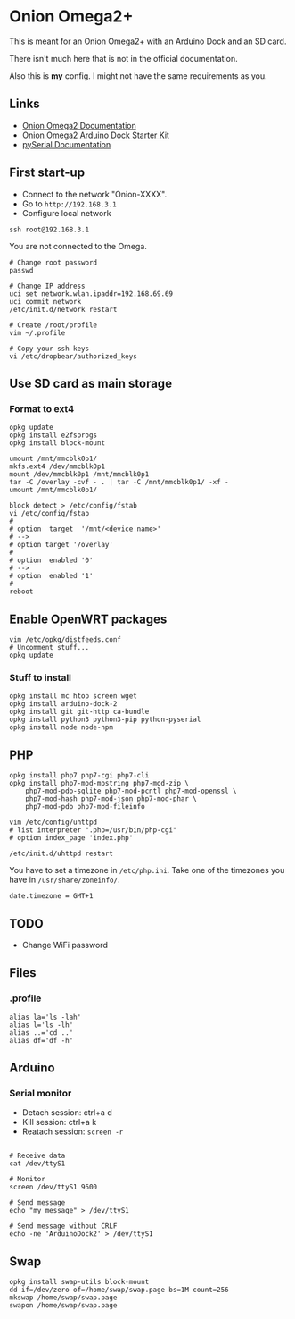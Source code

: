 # Onion Omega2+

This is meant for an Onion Omega2+ with an Arduino Dock and an SD card.

There isn't much here that is not in the official documentation.

Also this is **my** config. I might not have the same requirements as you.

## Links

 * [Onion Omega2 Documentation](https://docs.onion.io/omega2-docs/index.html)
 * [Onion Omega2 Arduino Dock Starter Kit](https://docs.onion.io/omega2-arduino-dock-starter-kit/index.html)
 * [pySerial Documentation](https://buildmedia.readthedocs.org/media/pdf/pyserial/latest/pyserial.pdf)

## First start-up

 * Connect to the network "Onion-XXXX".
 * Go to `http://192.168.3.1`
 * Configure local network

```
ssh root@192.168.3.1
```

You are not connected to the Omega.

```
# Change root password
passwd

# Change IP address
uci set network.wlan.ipaddr=192.168.69.69
uci commit network
/etc/init.d/network restart

# Create /root/profile
vim ~/.profile

# Copy your ssh keys
vi /etc/dropbear/authorized_keys
```

## Use SD card as main storage

### Format to ext4

```
opkg update
opkg install e2fsprogs
opkg install block-mount

umount /mnt/mmcblk0p1/
mkfs.ext4 /dev/mmcblk0p1
mount /dev/mmcblk0p1 /mnt/mmcblk0p1
tar -C /overlay -cvf - . | tar -C /mnt/mmcblk0p1/ -xf -
umount /mnt/mmcblk0p1/

block detect > /etc/config/fstab
vi /etc/config/fstab
#
# option  target  '/mnt/<device name>' 
# -->
# option target '/overlay'
#
# option  enabled '0'
# -->
# option  enabled '1'
#
reboot
```

## Enable OpenWRT packages

```
vim /etc/opkg/distfeeds.conf
# Uncomment stuff...
opkg update
```

### Stuff to install

```
opkg install mc htop screen wget
opkg install arduino-dock-2
opkg install git git-http ca-bundle
opkg install python3 python3-pip python-pyserial
opkg install node node-npm
```

## PHP

```
opkg install php7 php7-cgi php7-cli
opkg install php7-mod-mbstring php7-mod-zip \
    php7-mod-pdo-sqlite php7-mod-pcntl php7-mod-openssl \
    php7-mod-hash php7-mod-json php7-mod-phar \
    php7-mod-pdo php7-mod-fileinfo

vim /etc/config/uhttpd
# list interpreter ".php=/usr/bin/php-cgi"
# option index_page 'index.php'

/etc/init.d/uhttpd restart
```

You have to set a timezone in `/etc/php.ini`.
Take one of the timezones you have in `/usr/share/zoneinfo/`.

```
date.timezone = GMT+1
```

## TODO

 * Change WiFi password

## Files

### .profile

```
alias la='ls -lah'
alias l='ls -lh'
alias ..='cd ..'
alias df='df -h'
```

## Arduino

### Serial monitor

 * Detach session: ctrl+a d
 * Kill session: ctrl+a k
 * Reatach session: `screen -r`

```

# Receive data
cat /dev/ttyS1

# Monitor
screen /dev/ttyS1 9600

# Send message
echo "my message" > /dev/ttyS1

# Send message without CRLF
echo -ne 'ArduinoDock2' > /dev/ttyS1
```

## Swap

```
opkg install swap-utils block-mount
dd if=/dev/zero of=/home/swap/swap.page bs=1M count=256
mkswap /home/swap/swap.page
swapon /home/swap/swap.page
```
